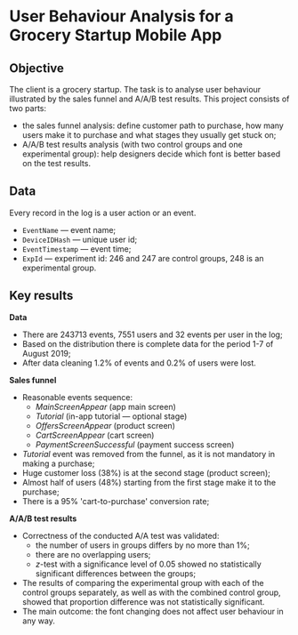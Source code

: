 # User Behaviour Analysis for a Grocery Startup Mobile App

## Objective
The client is a grocery startup. The task is to analyse user behaviour illustrated by the sales funnel and A/A/B test results. 
This project consists of two parts:
- the sales funnel analysis: define customer path to purchase, how many users make it to purchase and what stages they usually get stuck on;
- A/A/B test results analysis (with two control groups and one experimental group): help designers decide which font is better based on the test results.

## Data
Every record in the log is a user action or an event.
- `EventName` — event name;
- `DeviceIDHash` — unique user id;
- `EventTimestamp` — event time;
- `ExpId` — experiment id: 246 and 247 are control groups, 248 is an experimental group.

## Key results
**Data**
- There are 243713 events, 7551 users and 32 events per user in the log;
- Based on the distribution there is complete data for the period 1-7 of August 2019;
- After data cleaning 1.2% of events and 0.2% of users were lost.

**Sales funnel**
- Reasonable events sequence:
    - *MainScreenAppear* (app main screen)
    - *Tutorial* (in-app tutorial — optional stage)
    - *OffersScreenAppear* (product screen)
    - *CartScreenAppear* (cart screen)
    - *PaymentScreenSuccessful* (payment success screen)
- *Tutorial* event was removed from the funnel, as it is not mandatory in making a purchase; 
- Huge customer loss (38%) is at the second stage (product screen);
- Almost half of users (48%) starting from the first stage make it to the purchase;
- There is a 95% 'cart-to-purchase' conversion rate;
 
**A/A/B test results**
- Correctness of the conducted A/A test was validated:
    - the number of users in groups differs by no more than 1%;
    - there are no overlapping users;
    - *z*-test with a significance level of 0.05 showed no statistically significant differences between the groups;
- The results of comparing the experimental group with each of the control groups separately, as well as with the combined control group, showed that proportion difference was not statistically significant.
- The main outcome: the font changing does not affect user behaviour in any way.